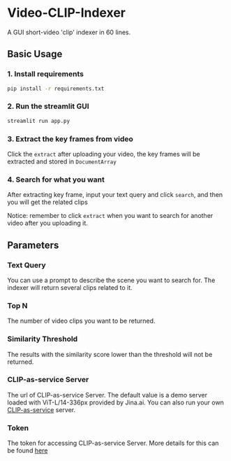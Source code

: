 # Video-CLIP-Indexer
A GUI short-video 'clip' indexer in 60 lines.

## Basic Usage
### 1. Install requirements
```bash
pip install -r requirements.txt
```

### 2. Run the streamlit GUI
```bash
streamlit run app.py
```

### 3. Extract the key frames from video
Click the `extract` after uploading your video, the key frames will be extracted and stored in `DocumentArray`

### 4. Search for what you want
After extracting key frame, input your text query and click `search`, and then you will get the related clips


Notice: remember to click `extract` when you want to search for another video after you uploading it.

## Parameters
### Text Query
You can use a prompt to describe the scene you want to search for. The indexer will return several clips related to it.
### Top N
The number of video clips you want to be returned.
### Similarity Threshold
The results with the similarity score lower than the threshold will not be returned.
### CLIP-as-service Server
The url of CLIP-as-service Server. The default value is a demo server loaded with ViT-L/14-336px provided by Jina.ai. You can also run your own [CLIP-as-service](https://github.com/jina-ai/clip-as-service) server.
### Token
The token for accessing CLIP-as-service Server. More details for this can be found [here](https://cloud.jina.ai/settings/tokens)
